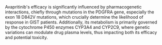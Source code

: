 Avapritinib's efficacy is significantly influenced by pharmacogenetic interactions, chiefly through mutations in the PDGFRA gene, especially the exon 18 D842V mutations, which crucially determine the likelihood of response in GIST patients. Additionally, its metabolism is primarily governed by the cytochrome P450 enzymes CYP3A4 and CYP2C9, where genetic variations can modulate drug plasma levels, thus impacting both its efficacy and potential toxicity.